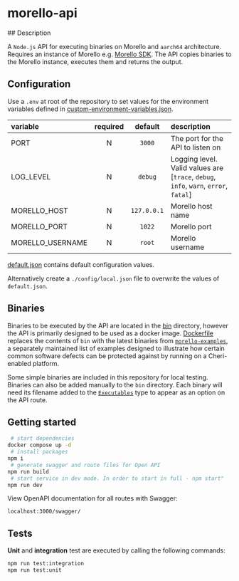 # morello-api

## Description

A `Node.js` API for executing binaries on Morello and `aarch64` architecture. Requires an instance of Morello e.g. [Morello SDK](https://github.com/CTSRD-CHERI/cheribuild). The API copies binaries to the Morello instance, executes them and returns the output.

## Configuration

Use a `.env` at root of the repository to set values for the environment variables defined in [custom-environment-variables.json](./config/custom-environment-variables.json).

| variable         | required |   default   | description                                                                          |
| :--------------- | :------: | :---------: | :----------------------------------------------------------------------------------- |
| PORT             |    N     |   `3000`    | The port for the API to listen on                                                    |
| LOG_LEVEL        |    N     |   `debug`   | Logging level. Valid values are [`trace`, `debug`, `info`, `warn`, `error`, `fatal`] |
| MORELLO_HOST     |    N     | `127.0.0.1` | Morello host name                                                                    |
| MORELLO_PORT     |    N     |   `1022`    | Morello port                                                                         |
| MORELLO_USERNAME |    N     |   `root`    | Morello username                                                                     |

[default.json](./config/default.json) contains default configuration values.

Alternatively create a `./config/local.json` file to overwrite the values of `default.json`.

## Binaries

Binaries to be executed by the API are located in the [bin](./bin/) directory, however the API is primarily designed to be used as a docker image. [Dockerfile](./Dockerfile) replaces the contents of `bin` with the latest binaries from [`morello-examples`](https://github.com/digicatapult/morello-examples), a separately maintained list of examples designed to illustrate how certain common software defects can be protected against by running on a Cheri-enabled platform.

Some simple binaries are included in this repository for local testing. Binaries can also be added manually to the `bin` directory. Each binary will need its filename added to the [`Executables`](./types/models/scenario.ts) type to appear as an option on the API route.

## Getting started

```sh
 # start dependencies
docker compose up -d
 # install packages
npm i
 # generate swagger and route files for Open API
npm run build
 # start service in dev mode. In order to start in full - npm start"
npm run dev
```

View OpenAPI documentation for all routes with Swagger:

```
localhost:3000/swagger/
```

## Tests

**Unit** and **integration** test are executed by calling the following commands:

```sh
npm run test:integration
npm run test:unit
```
